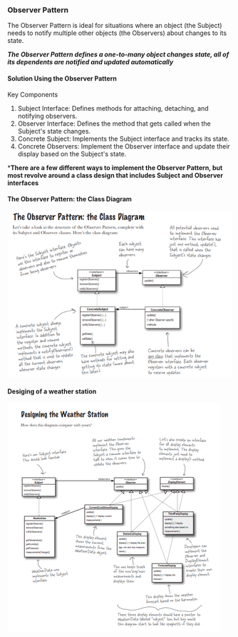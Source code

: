### Observer Pattern
The Observer Pattern is ideal for situations where an object (the Subject) needs to notify multiple other objects (the Observers) about changes to its state.

***The Observer Pattern defines a one-to-many object changes state, all of its dependents are notified and updated automatically***

#### Solution Using the Observer Pattern
Key Components
1. Subject Interface:
    Defines methods for attaching, detaching, and notifying observers.
2. Observer Interface:
    Defines the method that gets called when the Subject's state changes.
3. Concrete Subject:
    Implements the Subject interface and tracks its state.
4. Concrete Observers:
    Implement the Observer interface and update their display based on the Subject's state.

***There are a few different ways to implement the Observer Pattern, but most revolve around a class design that includes Subject and Observer interfaces**

#### The Observer Pattern: the Class Diagram
![alt text](./assests/image.png)

#### Desiging of a weather station
![alt text](./assests/image-1.png)